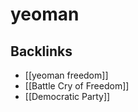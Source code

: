 # yeoman



## Backlinks

-   [[yeoman freedom]]
-   [[Battle Cry of Freedom]]
-   [[Democratic Party]]
